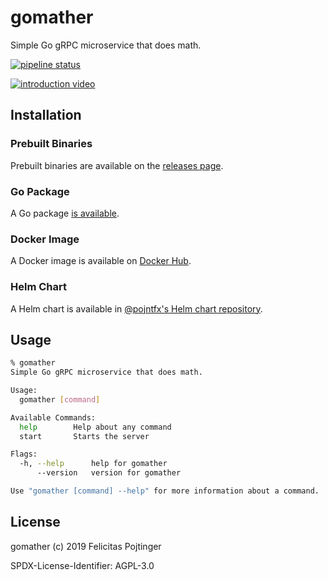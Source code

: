 # gomather

Simple Go gRPC microservice that does math.

[![pipeline status](https://gitlab.com/pojntfx/gomather/badges/master/pipeline.svg)](https://gitlab.com/pojntfx/gomather/commits/master)

[![introduction video](https://img.youtube.com/vi/fUfW-z6fWZs/maxresdefault.jpg)](https://youtu.be/fUfW-z6fWZs)

## Installation

### Prebuilt Binaries

Prebuilt binaries are available on the [releases page](https://github.com/pojntfx/gomather/releases/latest).

### Go Package

A Go package [is available](https://godoc.org/github.com/pojntfx/gomather).

### Docker Image

A Docker image is available on [Docker Hub](https://hub.docker.com/r/pojntfx/gomather).

### Helm Chart

A Helm chart is available in [@pojntfx's Helm chart repository](https://pojntfx.github.io/charts/).

## Usage

```bash
% gomather
Simple Go gRPC microservice that does math.

Usage:
  gomather [command]

Available Commands:
  help        Help about any command
  start       Starts the server

Flags:
  -h, --help      help for gomather
      --version   version for gomather

Use "gomather [command] --help" for more information about a command.
```

## License

gomather (c) 2019 Felicitas Pojtinger

SPDX-License-Identifier: AGPL-3.0
